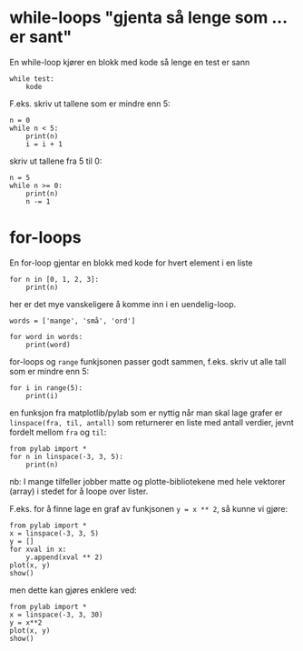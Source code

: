 # while-loops "gjenta så lenge som ... er sant"

En while-loop kjører en blokk med kode så lenge en test er sann

    while test:
        kode

F.eks. skriv ut tallene som er mindre enn 5:

    n = 0
    while n < 5:
        print(n)
        i = i + 1

skriv ut tallene fra 5 til 0:

    n = 5
    while n >= 0:
        print(n)
        n -= 1


# for-loops 

En for-loop gjentar en blokk med kode for hvert element i en liste

    for n in [0, 1, 2, 3]:
        print(n)

her er det mye vanskeligere å komme inn i en uendelig-loop. 

    words = ['mange', 'små', 'ord']
    
    for word in words:
        print(word)

for-loops og `range` funkjsonen passer godt sammen, f.eks. skriv ut alle tall 
som er mindre enn 5:

    for i in range(5):
        print(i)

en funksjon fra matplotlib/pylab som er nyttig når man skal lage grafer
er `linspace(fra, til, antall)` som returnerer en liste med antall 
verdier, jevnt fordelt mellom `fra` og `til`:

    from pylab import *
    for n in linspace(-3, 3, 5):
        print(n)

nb: I mange tilfeller jobber matte og plotte-bibliotekene med hele vektorer
(array) i stedet for å loope over lister.

F.eks. for å finne lage en graf av funkjsonen `y = x ** 2`, så kunne vi gjøre:

    from pylab import *
    x = linspace(-3, 3, 5)
    y = []
    for xval in x:
        y.append(xval ** 2)
    plot(x, y)
    show()

men dette kan gjøres enklere ved:
        
    from pylab import *
    x = linspace(-3, 3, 30)
    y = x**2
    plot(x, y)
    show()
